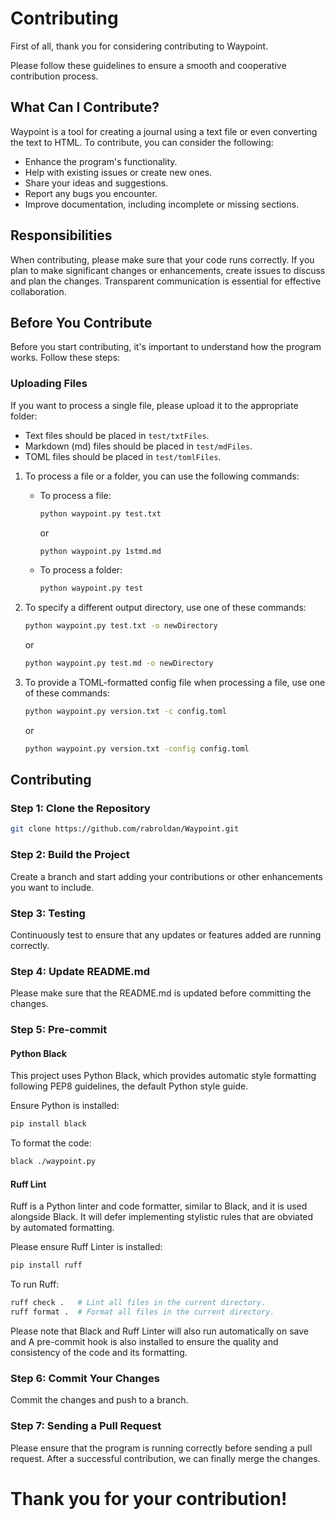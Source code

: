 # Contributing

First of all, thank you for considering contributing to Waypoint.

Please follow these guidelines to ensure a smooth and cooperative contribution process.

## What Can I Contribute?

Waypoint is a tool for creating a journal using a text file or even converting the text to HTML. To contribute, you can consider the following:

- Enhance the program's functionality.
- Help with existing issues or create new ones.
- Share your ideas and suggestions.
- Report any bugs you encounter.
- Improve documentation, including incomplete or missing sections.

## Responsibilities

When contributing, please make sure that your code runs correctly. If you plan to make significant changes or enhancements, create issues to discuss and plan the changes. Transparent communication is essential for effective collaboration.

## Before You Contribute

Before you start contributing, it's important to understand how the program works. Follow these steps:

### Uploading Files

If you want to process a single file, please upload it to the appropriate folder:

- Text files should be placed in `test/txtFiles`.
- Markdown (md) files should be placed in `test/mdFiles`.
- TOML files should be placed in `test/tomlFiles`.

1. To process a file or a folder, you can use the following commands:

   - To process a file:

     ```bash
     python waypoint.py test.txt
     ```

     or

     ```bash
     python waypoint.py 1stmd.md
     ```

   - To process a folder:

     ```bash
     python waypoint.py test
     ```

2. To specify a different output directory, use one of these commands:

   ```bash
   python waypoint.py test.txt -o newDirectory
   ```

   or

   ```bash
   python waypoint.py test.md -o newDirectory
   ```

3. To provide a TOML-formatted config file when processing a file, use one of these commands:

   ```bash
   python waypoint.py version.txt -c config.toml
   ```

   or

   ```bash
   python waypoint.py version.txt -config config.toml
   ```

## Contributing

### Step 1: Clone the Repository

```bash
git clone https://github.com/rabroldan/Waypoint.git
```

### Step 2: Build the Project

Create a branch and start adding your contributions or other enhancements you want to include.

### Step 3: Testing

Continuously test to ensure that any updates or features added are running correctly.

### Step 4: Update README.md

Please make sure that the README.md is updated before committing the changes.

### Step 5: Pre-commit

#### Python Black

This project uses Python Black, which provides automatic style formatting following PEP8 guidelines, the default Python style guide.

Ensure Python is installed:

```bash
pip install black
```

To format the code:

```bash
black ./waypoint.py
```

#### Ruff Lint

Ruff is a Python linter and code formatter, similar to Black, and it is used alongside Black. It will defer implementing stylistic rules that are obviated by automated formatting.

Please ensure Ruff Linter is installed:

```bash
pip install ruff
```

To run Ruff:

```bash
ruff check .   # Lint all files in the current directory.
ruff format .  # Format all files in the current directory.
```

Please note that Black and Ruff Linter will also run automatically on save and A pre-commit hook is also installed to ensure the quality and consistency of the code and its formatting.

### Step 6: Commit Your Changes

Commit the changes and push to a branch.

### Step 7: Sending a Pull Request

Please ensure that the program is running correctly before sending a pull request. After a successful contribution, we can finally merge the changes.

# Thank you for your contribution!
